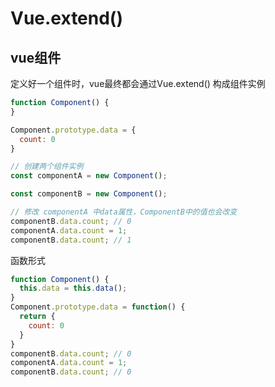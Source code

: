 # Vue.extend()

## vue组件

定义好一个组件时，vue最终都会通过Vue.extend() 构成组件实例

```js
function Component() {
}

Component.prototype.data = {
  count: 0
}

// 创建两个组件实例
const componentA = new Component();

const componentB = new Component();

// 修改 componentA 中data属性，ComponentB中的值也会改变
componentB.data.count; // 0
componentA.data.count = 1;
componentB.data.count; // 1

```

函数形式

```js
function Component() {
  this.data = this.data();
}
Component.prototype.data = function() {
  return {
    count: 0
  }
}
componentB.data.count; // 0
componentA.data.count = 1;
componentB.data.count; // 0
```
